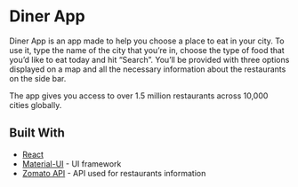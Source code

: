 # Diner App

Diner App is an app made to help you choose a place to eat in your city. To use it, type the name of the city that you’re in, choose the type of food that you’d like to eat today and hit “Search”. You’ll be provided with three options displayed on a map and all the necessary information about the restaurants on the side bar.

The app gives you access to over 1.5 million restaurants across 10,000 cities globally.

## Built With
- [React](https://reactjs.org/)
- [Material-UI](https://material-ui.com/) - UI framework
- [Zomato API](https://developers.zomato.com/api) - API used for restaurants information